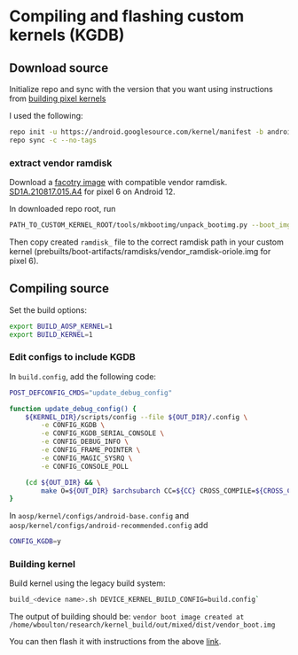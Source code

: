 <!--add more detail-->

# Compiling and flashing custom kernels (KGDB)

## Download source 
Initialize repo and sync with the version that you want using instructions from [building pixel kernels](https://source.android.com/docs/setup/build/building-pixel-kernels)

I used the following:
```bash
repo init -u https://android.googlesource.com/kernel/manifest -b android-gs-raviole-5.10-android12-d1
repo sync -c --no-tags
```

### extract vendor ramdisk
Download a [facotry image](https://developers.google.com/android/images) with compatible vendor ramdisk. [SD1A.210817.015.A4](https://dl.google.com/dl/android/aosp/oriole-sd1a.210817.015.a4-factory-074b7f51.zip) for pixel 6 on Android 12.

In downloaded repo root, run 
```bash
PATH_TO_CUSTOM_KERNEL_ROOT/tools/mkbootimg/unpack_bootimg.py --boot_img vendor_boot.img --out vendor_boot_out
```
Then copy created `ramdisk_` file to the correct ramdisk path in your custom kernel (prebuilts/boot-artifacts/ramdisks/vendor_ramdisk-oriole.img for pixel 6).

## Compiling source
Set the build options:

```sh
export BUILD_AOSP_KERNEL=1
export BUILD_KERNEL=1
```

### Edit configs to include KGDB

In `build.config`, add the following code:

```sh
POST_DEFCONFIG_CMDS="update_debug_config"

function update_debug_config() {
    ${KERNEL_DIR}/scripts/config --file ${OUT_DIR}/.config \
        -e CONFIG_KGDB \
        -e CONFIG_KGDB_SERIAL_CONSOLE \
        -e CONFIG_DEBUG_INFO \
        -e CONFIG_FRAME_POINTER \
        -e CONFIG_MAGIC_SYSRQ \
        -e CONFIG_CONSOLE_POLL

    (cd ${OUT_DIR} && \
        make O=${OUT_DIR} $archsubarch CC=${CC} CROSS_COMPILE=${CROSS_COMPILE} olddefconfig)
}
``` 

In `aosp/kernel/configs/android-base.config` and `aosp/kernel/configs/android-recommended.config` add
```sh
CONFIG_KGDB=y
```

### Building kernel
Build kernel using the legacy build system: 
```bash 
build_<device name>.sh DEVICE_KERNEL_BUILD_CONFIG=build.config`
```

The output of building should be:
```vendor boot image created at /home/wboulton/research/kernel_build/out/mixed/dist/vendor_boot.img```
<!--finish flash instructions-->

You can then flash it with instructions from the above [link](https://source.android.com/docs/setup/build/building-pixel-kernels). 
